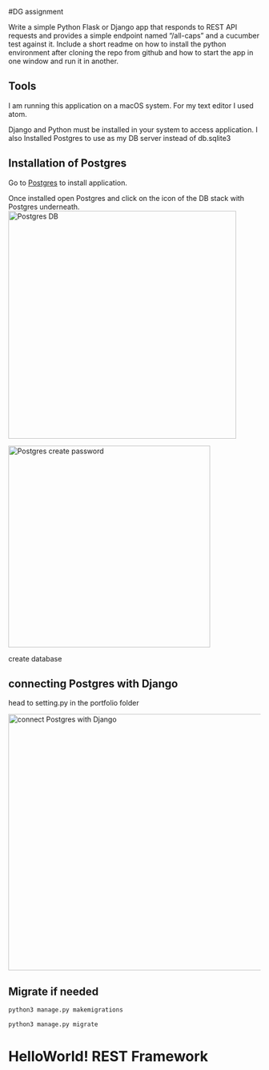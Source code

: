 #DG assignment 

Write a simple Python Flask or Django app that responds to REST API requests and provides a simple endpoint named “/all-caps” and a cucumber test against it. Include a short readme on how to install the python environment after cloning the repo from github and how to start the app in one window and run it in another.

## Tools 

I am running this application on a macOS system.
For my text editor I used atom.

Django and Python must be installed in your system to access application. 
I also Installed Postgres to use as my DB server instead of db.sqlite3

## Installation of Postgres  

Go to [Postgres](https://www.postgresql.org/) to install  application.

Once installed open Postgres and click on the icon of the DB stack with Postgres underneath.
<img width="455" alt="Postgres DB" src="https://user-images.githubusercontent.com/15825446/61489711-85eb6400-a968-11e9-92e6-41ebaa9011b4.png">


<img width="403" alt="Postgres create password" src="https://user-images.githubusercontent.com/15825446/61489713-88e65480-a968-11e9-8fdc-2fd30a2ec7b7.png">

create database 

## connecting Postgres with Django 

head to setting.py in the portfolio folder 

<img width="512" alt="connect Postgres with Django" src="https://user-images.githubusercontent.com/15825446/61489618-5c323d00-a968-11e9-8234-7bff76d8bcee.png"> 

## Migrate if needed 

```bash
python3 manage.py makemigrations
```
```bash 
python3 manage.py migrate
```
# HelloWorld! REST Framework




